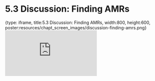 # 5.3 Discussion: Finding AMRs
 
{type: iframe, title:5.3 Discussion: Finding AMRs, width:800, height:600, poster:resources/chapt_screen_images/discussion-finding-amrs.png}
![](https://vgaysin1.github.io/CURE-MicrobialMysteries-test/discussion-finding-amrs.html)
 

 
